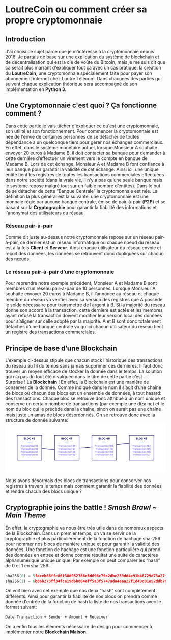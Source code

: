 # LoutreCoin ou comment créer sa propre cryptomonnaie

## Introduction
J'ai choisi ce sujet parce que je m'intéresse à la cryptomonnaie depuis 2016. Je partais de base sur une explication du système de blockchain et de décentralisation qui est la clé de voûte du Bitcoin, mais je me suis dit que ca serait plus marrant d'expliquer tout ça avec un cas pratique: la création du **LoutreCoin**, une cryptomonnaie spécialement faite pour payer son abonnement internet chez Loutre Télécom. Dans chacunes des parties qui suivent chaque explication théorique sera accompagné de son implémentation en **Python 3**.

## Une Cryptomonnaie c'est quoi ? Ça fonctionne comment ?
Dans cette partie je vais tâcher d'expliquer ce qu'est une cryptomonnaie, son utilité et son fonctionnement. Pour commencer la cryptomonnaie est née de l'envie de certaines personnes de se détacher de toutes dépendance à un quelconque tiers pour gérer nos échanges commerciaux. En effet, dans le système monétaire actuel, lorsque Monsieur A souhaite envoyer 20 euros à Madame B, il doit contacter sa banque pour demander à cette dernière d’effectuer un virement vers le compte en banque de Madame B. Lors de cet échange, Monsieur A et Madame B font confiance à leur banque pour garantir la validité de cet échange. Ainsi ici, une unique entité tient les registres de toutes les transactions commerciales effectuées dans notre société (dans la vraie vie, il n’y a pas qu’une seule banque mais le système repose malgré tout sur un faible nombre d’entités). Dans le but de se détacher de cette “Banque Centrale” la cryptomonnaie est née. La définition la plus général est la suivante: une cryptomonnaie est une monnaie régie par aucune banque centrale, émise de pair-à-pair (**P2P**) et se basant sur la **Cryptographie** pour garantir la fiabilité des informations et l'anonymat des utilisateurs du réseau.

### Réseau pair-à-pair
Comme dit juste au-dessus notre cryptomonnaie repose sur un réseau pair-à-pair, ce dernier est un réseau informatique où chaque noeud du réseau est à la fois **Client** et **Serveur**. Ainsi chaque utilisateur du réseau envoie et reçoit des données, les données se retrouvent donc dupliquées sur chacun des nœuds.

### Le réseau pair-à-pair d’une cryptomonnaie
Pour reprendre notre exemple précédent, Monsieur A et Madame B sont membres d’un réseau pair-à-pair de 10 personnes. Lorsque Monsieur A souhaite envoyer 20 euros à Madame B, il l’annonce au réseau et chaque membre du réseau va vérifier avec sa version des registres que A possède le solde nécessaire pour transmettre de l’argent à B. Si la majorité du réseau donne son accord à la transaction, cette dernière est actée et les membres ayant refusé la transaction doivent modifier leur version local des données pour s’aligner sur celle adopté par la majorité. A et B sont donc totalement détachés d’une banque centrale vu qu’ici chacun utilisateur du réseau tient un registre des transactions commerciales.

## Principe de base d’une Blockchain
L'exemple ci-dessus stipule que chacun stock l’historique des transactions du réseau au fil du temps sans jamais supprimer ces dernières. Il faut donc trouver un moyen efficace de stocker la donnée dans le temps. La solution qui n’a pas du tout été divulguée dans le titre de cette partie c’est … Surprise ! La **Blockchain** ! En effet, la Blockchain est une manière de conserver de la donnée. Comme indiqué dans le nom il s’agit d’une chaîne de blocs où chacun des blocs est un ensemble de données, à tout hasard: des transactions. Chaque bloc se retrouve donc attribué à un nom unique et conserve un certain nombre de transactions (par exemple une dizaine) et le nom du bloc qui le précède dans la chaîne, sinon on aurait pas une chaîne mais juste un amas de blocs désordonnés. 
On se retrouve donc avec la structure de donnée suivante:
![Blockchain](blockchain.png "Blockchain")

Nous avons désormais des blocs de transactions pour conserver nos registres à travers le temps mais comment garantir la fiabilité des données et rendre chacun des blocs unique ?

## Cryptographie joins the battle !  *Smash Brawl ~ Main Theme*
En effet, la cryptographie va nous être très utile dans de nombreux aspects de la Blockchain. Dans un premier temps, on va se servir de la cryptographie et plus particulièrement de la fonction de hachage sha-256 pour nommer nos blocs de manière unique et pour garantir la validité des données. Une fonction de hachage est une fonction particulière qui prend des données en entrée et donne comme résultat une suite de caractères alphanumérique unique unique. Par exemple on peut comparer les “hash” de 0 et 1 en sha-256:

```python
sha256(0) = 5feceb66ffc86f38d952786c6d696c79c2dbc239dd4e91b46729d73a27fb57e9
sha256(1) = 6b86b273ff34fce19d6b804eff5a3f5747ada4eaa22f1d49c01e52ddb7875b4b
```

On voit bien avec cet exemple que nos deux “hash” sont complètement différents. Ainsi pour garantir la fiabilité de nos blocs on prendra comme donnée d'entrée de la fonction de hash la liste de nos transactions avec le format suivant:

```
Date Transaction + Sender + Amount + Receiver
```

On a enfin tous les éléments nécessaire de design pour commencer à implémenter notre **Blockchain Maison**.
